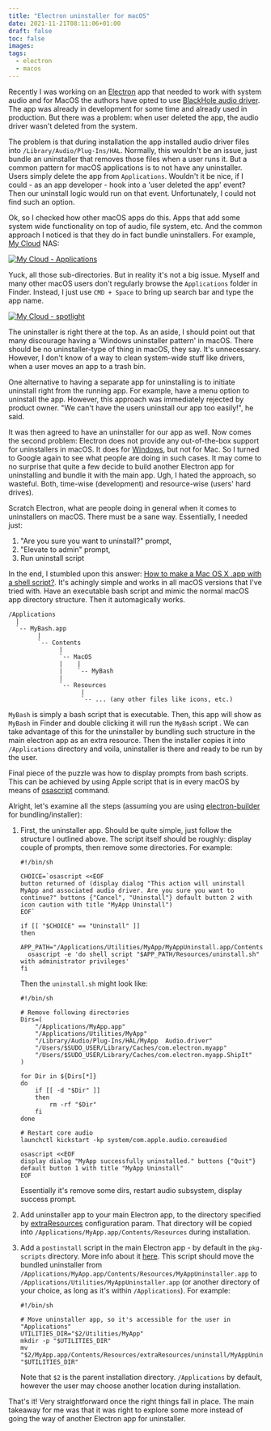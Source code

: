 ```yaml
---
title: "Electron uninstaller for macOS"
date: 2021-11-21T08:11:06+01:00
draft: false
toc: false
images:
tags: 
  - electron
  - macos
---
```


Recently I was working on an [Electron](https://www.electronjs.org/) app that needed to work with system audio and for MacOS the authors have opted to use [BlackHole audio driver](https://github.com/ExistentialAudio/BlackHole). The app was already in development for some time and already used in production. But there was a problem: when user deleted the app, the audio driver wasn't deleted from the system.

The problem is that during installation the app installed audio driver files into `/Library/Audio/Plug-Ins/HAL`. Normally, this wouldn't be an issue, just bundle an uninstaller that removes those files when a user runs it. But a common pattern for macOS applications is to not have any uninstaller. Users simply delete the app from `Applications`. Wouldn't it be nice, if I could - as an app developer - hook into a 'user deleted the app' event? Then our uninstall logic would run on that event. Unfortunately, I could not find such an option.

Ok, so I checked how other macOS apps do this. Apps that add some system wide functionality on top of audio, file system, etc. And the common approach I noticed is that they do in fact bundle uninstallers. For example, [My Cloud](https://www.mycloud.com/) NAS:

[![My Cloud - Applications](/posts/electron-macos-uninstall/1.small.png)](/posts/electron-macos-uninstall/1.png)

Yuck, all those sub-directories. But in reality it's not a big issue. Myself and many other macOS users don't regularly browse the `Applications` folder in Finder. Instead, I just use `CMD + Space` to bring up search bar and type the app name.

[![My Cloud - spotlight](/posts/electron-macos-uninstall/2.small.png)](/posts/electron-macos-uninstall/2.png)

The uninstaller is right there at the top. As an aside, I should point out that many discourage having a 'Windows uninstaller pattern' in macOS. There should be no uninstaller-type of thing in macOS, they say. It's unnecessary. However, I don't know of a way to clean system-wide stuff like drivers, when a user moves an app to a trash bin.

One alternative to having a separate app for uninstalling is to initiate uninstall right from the running app. For example, have a menu option to uninstall the app. However, this approach was immediately rejected by product owner. "We can't have the users uninstall our app too easily!", he said.

It was then agreed to have an uninstaller for our app as well. Now comes the second problem: Electron does not provide any out-of-the-box support for uninstallers in macOS. It does for [Windows](https://www.electron.build/configuration/nsis.html), but not for Mac. So I turned to Google again to see what people are doing in such cases. It may come to no surprise that quite a few decide to build another Electron app for uninstalling and bundle it with the main app. Ugh, I hated the approach, so wasteful. Both, time-wise (development) and resource-wise (users' hard drives).

Scratch Electron, what are people doing in general when it comes to uninstallers on macOS. There must be a sane way. Essentially, I needed just:

1. "Are you sure you want to uninstall?" prompt,
2. "Elevate to admin" prompt,
3. Run uninstall script

In the end, I stumbled upon this answer: [How to make a Mac OS X .app with a shell script?](https://apple.stackexchange.com/questions/224394/how-to-make-a-mac-os-x-app-with-a-shell-script). It's achingly simple and works in all macOS versions that I've tried with. Have an executable bash script and mimic the normal macOS app directory structure. Then it automagically works.

```
/Applications
  |
  `-- MyBash.app
        |
        `-- Contents
              |
              `-- MacOS
              |    |
              |    `-- MyBash
              |
              `-- Resources
                    |
                    `-- ... (any other files like icons, etc.)

```

`MyBash` is simply a bash script that is executable. Then, this app will show as `MyBash` in Finder and double clicking it will run the `MyBash` script	. We can take advantage of this for the uninstaller by bundling such structure in the main electron app as an extra resource. Then the installer copies it into `/Applications` directory and voila, uninstaller is there and ready to be run by the user.

Final piece of the puzzle was how to display prompts from bash scripts. This can be achieved by using Apple script that is in every macOS by means of [osascript](https://ss64.com/osx/osascript.html) command.

Alright, let's examine all the steps (assuming you are using [electron-builder](https://www.electron.build) for bundling/installer):

1. First, the uninstaller app. Should be quite simple, just follow the structure I outlined above. The script itself should be roughly: display couple of prompts, then remove some directories. For example:

    ```
    #!/bin/sh

    CHOICE=`osascript <<EOF
    button returned of (display dialog "This action will uninstall MyApp and associated audio driver. Are you sure you want to continue?" buttons {"Cancel", "Uninstall"} default button 2 with icon caution with title "MyApp Uninstall")
    EOF`

    if [[ "$CHOICE" == "Uninstall" ]]
    then
      APP_PATH="/Applications/Utilities/MyApp/MyAppUninstall.app/Contents"
      osascript -e 'do shell script "$APP_PATH/Resources/uninstall.sh" with administrator privileges'
    fi
    ```
    
    Then the `uninstall.sh` might look like:
    
    ```
    #!/bin/sh

    # Remove following directories
    Dirs=(
        "/Applications/MyApp.app"
        "/Applications/Utilities/MyApp"
        "/Library/Audio/Plug-Ins/HAL/MyApp	Audio.driver"
        "/Users/$SUDO_USER/Library/Caches/com.electron.myapp"
        "/Users/$SUDO_USER/Library/Caches/com.electron.myapp.ShipIt"
    )

    for Dir in ${Dirs[*]}
    do
        if [[ -d "$Dir" ]]
        then
            rm -rf "$Dir"
        fi
    done

    # Restart core audio
    launchctl kickstart -kp system/com.apple.audio.coreaudiod

    osascript <<EOF
    display dialog "MyApp successfully uninstalled." buttons {"Quit"} default button 1 with title "MyApp Uninstall"
    EOF
    ```
    
    Essentially it's remove some dirs, restart audio subsystem, display success prompt.

2. Add uninstaller app to your main Electron app, to the directory specified by [extraResources](https://www.electron.build/configuration/contents.html#extraresources) configuration param. That directory will be copied into `/Applications/MyApp.app/Contents/Resources` during installation.

3. Add a `postinstall` script in the main Electron app - by default in the `pkg-scripts` directory. More info about it [here](https://www.electron.build/configuration/pkg). This script should move the bundled uninstaller from `/Applications/MyApp.app/Contents/Resources/MyAppUninstaller.app` to `/Applications/Utilities/MyAppUninstaller.app` (or another directory of your choice, as long as it's within `/Applications`). For example:

    ```
    #!/bin/sh

    # Move uninstaller app, so it's accessible for the user in "Applications"
    UTILITIES_DIR="$2/Utilities/MyApp"
    mkdir -p "$UTILITIES_DIR"
    mv "$2/MyApp.app/Contents/Resources/extraResources/uninstall/MyAppUninstall.app" "$UTILITIES_DIR"
    ```

    Note that `$2` is the parent installation directory. `/Applications` by default, however the user may choose another location during installation.

That's it! Very straightforward once the right things fall in place. The main takeaway for me was that it was right to explore some more instead of going the way of another Electron app for uninstaller.